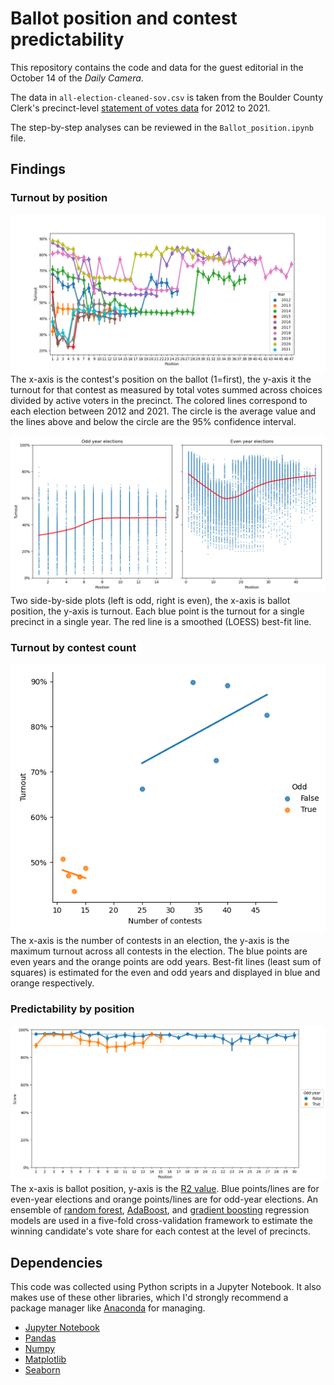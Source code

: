 # Ballot position and contest predictability

This repository contains the code and data for the guest editorial in the October 14 of the *Daily Camera*. 

The data in `all-election-cleaned-sov.csv` is taken from the Boulder County Clerk's precinct-level [statement of votes data](https://bouldercounty.gov/elections/by-year/) for 2012 to 2021.

The step-by-step analyses can be reviewed in the `Ballot_position.ipynb` file.

## Findings
### Turnout by position
![Turnout by position](turnout_by_position.png "Turnout by position")
The x-axis is the contest's position on the ballot (1=first), the y-axis it the turnout for that contest as measured by total votes summed across choices divided by active voters in the precinct. The colored lines correspond to each election between 2012 and 2021. The circle is the average value and the lines above and below the circle are the 95% confidence interval.

![Turnout by position, odd even years](turnout_by_position_odd_even.png "Turnout by position, odd even years")
Two side-by-side plots (left is odd, right is even), the x-axis is ballot position, the y-axis is turnout. Each blue point is the turnout for a single precinct in a single year. The red line is a smoothed (LOESS) best-fit line.

### Turnout by contest count
![Turnout by contest count](turnout_by_contest_number.png "Turnout by contest count")
The x-axis is the number of contests in an election, the y-axis is the maximum turnout across all contests in the election. The blue points are even years and the orange points are odd years. Best-fit lines (least sum of squares) is estimated for the even and odd years and displayed in blue and orange respectively.

### Predictability by position
![Predictability by position](predictability_position.png "Predictability by position")
The x-axis is ballot position, y-axis is the [R2 value](https://en.wikipedia.org/wiki/Coefficient_of_determination). Blue points/lines are for even-year elections and orange points/lines are for odd-year elections. An ensemble of [random forest](https://scikit-learn.org/stable/modules/generated/sklearn.ensemble.RandomForestRegressor.html), [AdaBoost](https://scikit-learn.org/stable/modules/generated/sklearn.ensemble.AdaBoostRegressor.html), and [gradient boosting](https://scikit-learn.org/stable/modules/generated/sklearn.ensemble.GradientBoostingRegressor.html) regression models are used in a five-fold cross-validation framework to estimate the winning candidate's vote share for each contest at the level of precincts.

## Dependencies
This code was collected using Python scripts in a Jupyter Notebook. It also makes use of these other libraries, which I'd strongly recommend a package manager like [Anaconda](https://www.anaconda.com/products/individual) for managing.

* [Jupyter Notebook](https://jupyter.org/)
* [Pandas](https://pandas.pydata.org/)
* [Numpy](https://numpy.org/)
* [Matplotlib](https://matplotlib.org/)
* [Seaborn](https://seaborn.pydata.org/)